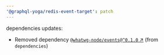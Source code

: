 ```yaml
---
'@graphql-yoga/redis-event-target': patch
---
```

dependencies updates:
  - Removed dependency [`@whatwg-node/events@^0.1.0`
    ↗︎](https://www.npmjs.com/package/@whatwg-node/events/v/0.1.0) (from `dependencies`)
